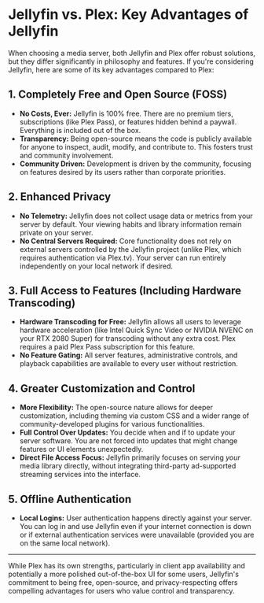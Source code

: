 # Jellyfin vs. Plex: Key Advantages of Jellyfin

When choosing a media server, both Jellyfin and Plex offer robust solutions, but they differ significantly in philosophy and features. If you're considering Jellyfin, here are some of its key advantages compared to Plex:

## 1. Completely Free and Open Source (FOSS)

* **No Costs, Ever:** Jellyfin is 100% free. There are no premium tiers, subscriptions (like Plex Pass), or features hidden behind a paywall. Everything is included out of the box.
* **Transparency:** Being open-source means the code is publicly available for anyone to inspect, audit, modify, and contribute to. This fosters trust and community involvement.
* **Community Driven:** Development is driven by the community, focusing on features desired by its users rather than corporate priorities.

## 2. Enhanced Privacy

* **No Telemetry:** Jellyfin does not collect usage data or metrics from your server by default. Your viewing habits and library information remain private on your server.
* **No Central Servers Required:** Core functionality does not rely on external servers controlled by the Jellyfin project (unlike Plex, which requires authentication via Plex.tv). Your server can run entirely independently on your local network if desired.

## 3. Full Access to Features (Including Hardware Transcoding)

* **Hardware Transcoding for Free:** Jellyfin allows all users to leverage hardware acceleration (like Intel Quick Sync Video or NVIDIA NVENC on your RTX 2080 Super) for transcoding without any extra cost. Plex requires a paid Plex Pass subscription for this feature.
* **No Feature Gating:** All server features, administrative controls, and playback capabilities are available to every user without restriction.

## 4. Greater Customization and Control

* **More Flexibility:** The open-source nature allows for deeper customization, including theming via custom CSS and a wider range of community-developed plugins for various functionalities.
* **Full Control Over Updates:** You decide when and if to update your server software. You are not forced into updates that might change features or UI elements unexpectedly.
* **Direct File Access Focus:** Jellyfin primarily focuses on serving *your* media library directly, without integrating third-party ad-supported streaming services into the interface.

## 5. Offline Authentication

* **Local Logins:** User authentication happens directly against your server. You can log in and use Jellyfin even if your internet connection is down or if external authentication services were unavailable (provided you are on the same local network).

---

While Plex has its own strengths, particularly in client app availability and potentially a more polished out-of-the-box UI for some users, Jellyfin's commitment to being free, open-source, and privacy-respecting offers compelling advantages for users who value control and transparency.
